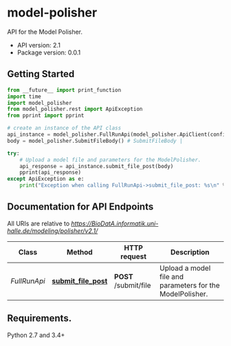 # model-polisher
API for the Model Polisher.

- API version: 2.1
- Package version: 0.0.1

## Getting Started

```python
from __future__ import print_function
import time
import model_polisher
from model_polisher.rest import ApiException
from pprint import pprint

# create an instance of the API class
api_instance = model_polisher.FullRunApi(model_polisher.ApiClient(configuration))
body = model_polisher.SubmitFileBody() # SubmitFileBody | 

try:
    # Upload a model file and parameters for the ModelPolisher.
    api_response = api_instance.submit_file_post(body)
    pprint(api_response)
except ApiException as e:
    print("Exception when calling FullRunApi->submit_file_post: %s\n" % e)
```

## Documentation for API Endpoints

All URIs are relative to *https://BioDatA.informatik.uni-halle.de/modeling/polisher/v2.1/*

Class | Method | HTTP request | Description
------------ | ------------- | ------------- | -------------
*FullRunApi* | [**submit_file_post**](docs/FullRunApi.md#submit_file_post) | **POST** /submit/file | Upload a model file and parameters for the ModelPolisher.

## Requirements.

Python 2.7 and 3.4+
